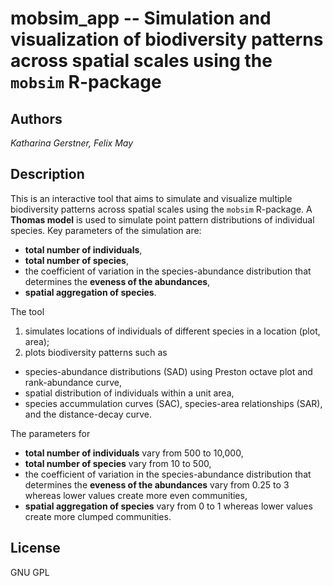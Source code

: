 # **mobsim_app** -- Simulation and visualization of biodiversity patterns across spatial scales using the `mobsim` R-package 

## Authors

*Katharina Gerstner, Felix May*

## Description

This is an interactive tool that aims to simulate and visualize multiple biodiversity patterns across spatial scales using the `mobsim` R-package. A **Thomas model** is used to simulate point pattern distributions of individual species. Key parameters of the simulation are:

* **total number of individuals**, 
* **total number of species**, 
* the coefficient of variation in the species-abundance distribution that determines the **eveness of the abundances**,
* **spatial aggregation of species**.

The tool  

1. simulates locations of individuals of different species in a location (plot, area);      
2. plots biodiversity patterns such as   

+ species-abundance distributions (SAD) using Preston octave plot and rank-abundance curve,   
+ spatial distribution of individuals within a unit area,  
+ species accummulation curves (SAC), species-area relationships (SAR), and the distance-decay curve.   

The parameters for

* **total number of individuals** vary from 500 to 10,000, 
* **total number of species** vary from 10 to 500, 
* the coefficient of variation in the species-abundance distribution that determines the **eveness of the abundances** vary from 0.25 to 3 whereas lower values create more even communities,
* **spatial aggregation of species** vary from 0 to 1 whereas lower values create more clumped communities.

## License

GNU GPL




